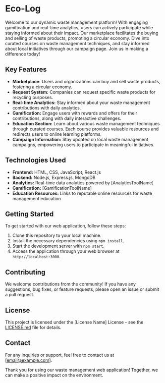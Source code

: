 # Eco-Log

Welcome to our dynamic waste management platform! With engaging gamification and real-time analytics, users can actively participate while staying informed about their impact. Our marketplace facilitates the buying and selling of waste products, promoting a circular economy. Dive into curated courses on waste management techniques, and stay informed about local initiatives through our campaign page. Join us in making a difference today!

## Key Features

- **Marketplace:** Users and organizations can buy and sell waste products, fostering a circular economy.
- **Request System:** Companies can request specific waste products for recycling purposes.
- **Real-time Analytics:** Stay informed about your waste management contributions with daily analytics.
- **Gamification:** Engage users with rewards and offers for their contributions, along with daily interactive challenges.
- **Education Section:** Learn about various waste management techniques through curated courses. Each course provides valuable resources and redirects users to online learning platforms.
- **Campaign Information:** Stay updated on local waste management campaigns, empowering users to participate in meaningful initiatives.

## Technologies Used

- **Frontend:** HTML, CSS, JavaScript, React.js
- **Backend:** Node.js, Express.js, MongoDB
- **Analytics:** Real-time data analytics powered by [AnalyticsToolName]
- **Gamification:** [GamificationToolName]
- **Education Resources:** Links to reputable online resources for waste management education

## Getting Started

To get started with our web application, follow these steps:

1. Clone this repository to your local machine.
2. Install the necessary dependencies using `npm install`.
3. Start the development server with `npm start`.
4. Access the application through your web browser at `http://localhost:3000`.

## Contributing

We welcome contributions from the community! If you have any suggestions, bug fixes, or feature requests, please open an issue or submit a pull request.

## License

This project is licensed under the [License Name] License - see the [LICENSE.md](LICENSE.md) file for details.

## Contact

For any inquiries or support, feel free to contact us at [email@example.com].

Thank you for using our waste management web application! Together, we can make a positive impact on the environment.
